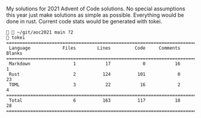 My solutions for 2021 Advent of Code solutions. No special assumptions this year
just make solutions as simple as possible. Everything would be done in rust.
Current code stats would be generated with tokei.

```
  ~/git/aoc2021 main ?2
 tokei
===============================================================================
 Language            Files        Lines         Code     Comments       Blanks
===============================================================================
 Markdown                1           17            0           16            1
 Rust                    2          124          101            0           23
 TOML                    3           22           16            2            4
===============================================================================
 Total                   6          163          117           18           28
===============================================================================
```
